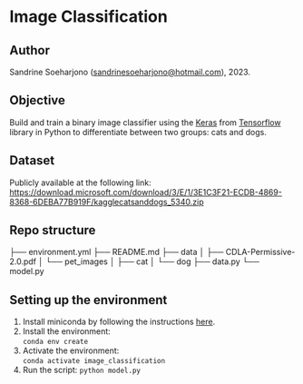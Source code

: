 # Image Classification

## Author
Sandrine Soeharjono (sandrinesoeharjono@hotmail.com), 2023.

## Objective
Build and train a binary image classifier using the [Keras](https://keras.io/) from [Tensorflow](https://www.tensorflow.org/) library in Python to differentiate between two groups: cats and dogs.

## Dataset
Publicly available at the following link: https://download.microsoft.com/download/3/E/1/3E1C3F21-ECDB-4869-8368-6DEBA77B919F/kagglecatsanddogs_5340.zip

## Repo structure
├── environment.yml
├── README.md
├── data
│   ├── CDLA-Permissive-2.0.pdf
│   └── pet_images
│         ├── cat
│         └── dog
├── data.py
└── model.py

## Setting up the environment
  1. Install miniconda by following the instructions [here](https://python-poetry.org/docs/#installation).
  2. Install the environment:  
    `conda env create` 
  3. Activate the environment:  
    `conda activate image_classification` 
  4. Run the script:
    `python model.py`